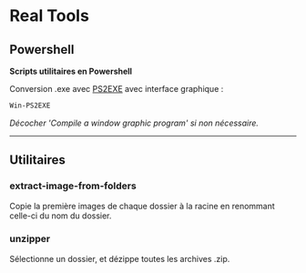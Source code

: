 # Real Tools

## Powershell

**Scripts utilitaires en Powershell**

Conversion .exe avec [PS2EXE](https://github.com/MScholtes/PS2EXE) avec interface graphique :
```ps
Win-PS2EXE
```
*Décocher 'Compile a window graphic program' si non nécessaire.*

---

## Utilitaires

### extract-image-from-folders

Copie la première images de chaque dossier à la racine en renommant celle-ci du nom du dossier.

### unzipper

Sélectionne un dossier, et dézippe toutes les archives .zip.
